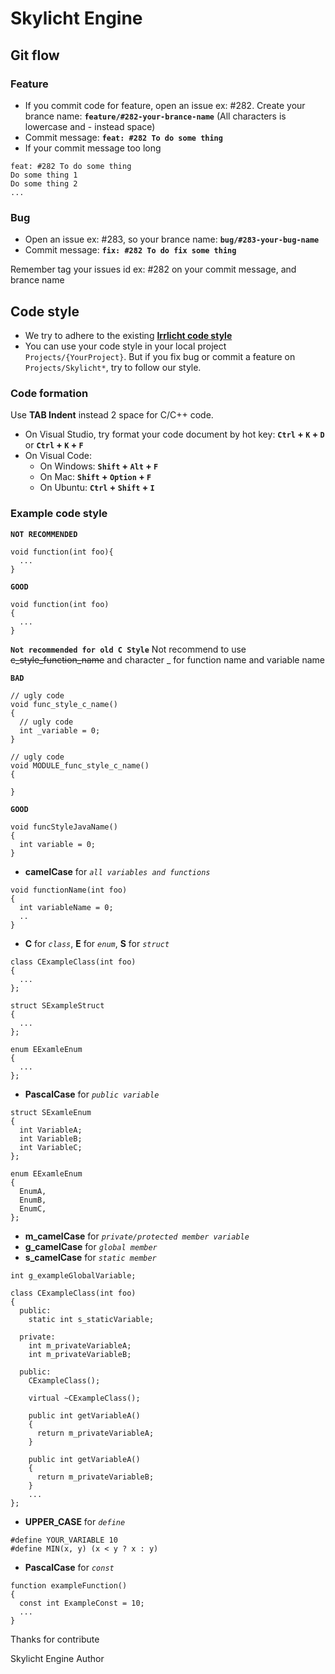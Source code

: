 # Skylicht Engine
## Git flow
### Feature
-   If you commit code for feature, open an issue ex: #282. Create your brance name: **`feature/#282-your-brance-name`** (All characters is lowercase and - instead space)
-   Commit message: **`feat: #282 To do some thing`**
-   If your commit message too long
```
feat: #282 To do some thing
Do some thing 1
Do some thing 2
...
```
### Bug
-   Open an issue ex: #283, so your brance name: **`bug/#283-your-bug-name`**
-   Commit message: **`fix: #282 To do fix some thing`**

Remember tag your issues id ex: #282 on your commit message, and brance name
## Code style
-   We try to adhere to the existing [**Irrlicht code style**](http://irrlicht.sourceforge.net/?page_id=140)
-   You can use your code style in your local project `Projects/{YourProject}`. But if you fix bug or commit a feature on `Projects/Skylicht*`, try to follow our style.
### Code formation
Use **TAB Indent** instead 2 space for C/C++ code.
-   On Visual Studio, try format your code document by hot key: **`Ctrl` + `K` + `D`** or **`Ctrl` + `K` + `F`**
-   On Visual Code:
    -   On Windows: **`Shift` + `Alt` + `F`**
    -   On Mac: **`Shift` + `Option` + `F`**
    -   On Ubuntu: **`Ctrl` + `Shift` + `I`**
### Example code style
**`NOT RECOMMENDED`**
```
void function(int foo){
  ...
}
```
**`GOOD`**
```
void function(int foo)
{
  ...
}
```
**`Not recommended for old C Style`**
Not recommend to use ~~c_style_function_name~~ and character _ for function name and variable name

**`BAD`**
```
// ugly code
void func_style_c_name()
{
  // ugly code
  int _variable = 0;
}

// ugly code
void MODULE_func_style_c_name()
{
  
}
```
**`GOOD`**
```
void funcStyleJavaName()
{  
  int variable = 0;
}
```


-   **camelCase** for *`all variables and functions`*
```
void functionName(int foo)
{
  int variableName = 0;
  ..
}
```
-   **C** for *`class`*, **E** for *`enum`*, **S** for *`struct`*
```
class CExampleClass(int foo)
{
  ...
};

struct SExampleStruct
{
  ...
};

enum EExamleEnum
{
  ...
};
```
-   **PascalCase** for *`public variable`*
```
struct SExamleEnum
{
  int VariableA;
  int VariableB;
  int VariableC;
};

enum EExamleEnum
{
  EnumA,
  EnumB,
  EnumC,
};
```
-   **m_camelCase** for *`private/protected member variable`*
-   **g_camelCase** for *`global member`*
-   **s_camelCase** for *`static member`*
```
int g_exampleGlobalVariable;

class CExampleClass(int foo)
{
  public:
    static int s_staticVariable;
    
  private:
    int m_privateVariableA;
    int m_privateVariableB;
    
  public:
    CExampleClass();
    
    virtual ~CExampleClass();
    
    public int getVariableA()
    {
      return m_privateVariableA;
    }
    
    public int getVariableA()
    {
      return m_privateVariableB;
    }
    ...
};
```
-   **UPPER_CASE** for *`define`*
```
#define YOUR_VARIABLE 10
#define MIN(x, y) (x < y ? x : y)
```
-   **PascalCase** for *`const`*
```
function exampleFunction()
{
  const int ExampleConst = 10;
  ...
}
```
Thanks for contribute

Skylicht Engine Author
